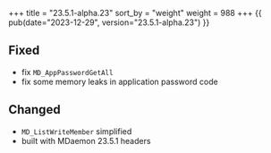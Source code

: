 +++
title = "23.5.1-alpha.23"
sort_by = "weight"
weight = 988
+++
{{ pub(date="2023-12-29", version="23.5.1-alpha.23") }}

## Fixed

- fix `MD_AppPasswordGetAll`
- fix some memory leaks in application password code

## Changed

- `MD_ListWriteMember` simplified
- built with MDaemon 23.5.1 headers
